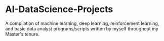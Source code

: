 # AI-DataScience-Projects
A compilation of machine learning, deep learning, reinforcement learning, and basic data analyst programs/scripts written by myself throughout my Master's tenure.
